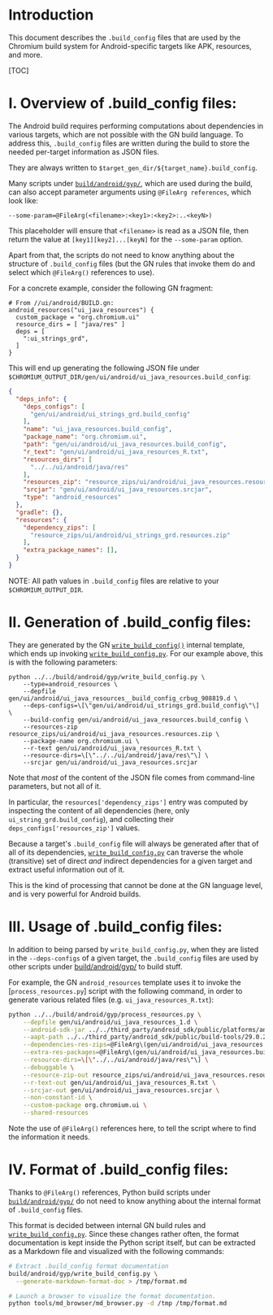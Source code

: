 # Introduction

This document describes the `.build_config` files that are used by the
Chromium build system for Android-specific targets like APK, resources,
and more.

[TOC]

# I. Overview of .build_config files:

The Android build requires performing computations about dependencies in
various targets, which are not possible with the GN build language. To address
this, `.build_config` files are written during the build to store the needed
per-target information as JSON files.

They are always written to `$target_gen_dir/${target_name}.build_config`.

Many scripts under [`build/android/gyp/`](build/android_gyp/), which are used
during the build, can also accept parameter arguments using
`@FileArg references`, which look like:

    --some-param=@FileArg(<filename>:<key1>:<key2>:..<keyN>)

This placeholder will ensure that `<filename>` is read as a JSON file, then
return the value at `[key1][key2]...[keyN]` for the `--some-param` option.

Apart from that, the scripts do not need to know anything about the structure
of `.build_config` files (but the GN rules that invoke them do and select
which `@FileArg()` references to use).

For a concrete example, consider the following GN fragment:

```gn
# From //ui/android/BUILD.gn:
android_resources("ui_java_resources") {
  custom_package = "org.chromium.ui"
  resource_dirs = [ "java/res" ]
  deps = [
    ":ui_strings_grd",
  ]
}
```

This will end up generating the following JSON file under
`$CHROMIUM_OUTPUT_DIR/gen/ui/android/ui_java_resources.build_config`:

```json
{
  "deps_info": {
    "deps_configs": [
      "gen/ui/android/ui_strings_grd.build_config"
    ],
    "name": "ui_java_resources.build_config",
    "package_name": "org.chromium.ui",
    "path": "gen/ui/android/ui_java_resources.build_config",
    "r_text": "gen/ui/android/ui_java_resources_R.txt",
    "resources_dirs": [
      "../../ui/android/java/res"
    ],
    "resources_zip": "resource_zips/ui/android/ui_java_resources.resources.zip",
    "srcjar": "gen/ui/android/ui_java_resources.srcjar",
    "type": "android_resources"
  },
  "gradle": {},
  "resources": {
    "dependency_zips": [
      "resource_zips/ui/android/ui_strings_grd.resources.zip"
    ],
    "extra_package_names": [],
  }
}
```

NOTE: All path values in `.build_config` files are relative to your
`$CHROMIUM_OUTPUT_DIR`.

# II. Generation of .build_config files:

They are generated by the GN [`write_build_config()`](gn_write_build_config)
internal template, which ends up invoking
[`write_build_config.py`](write_build_config_py). For our example above, this
is with the following parameters:

```
python ../../build/android/gyp/write_build_config.py \
    --type=android_resources \
    --depfile gen/ui/android/ui_java_resources__build_config_crbug_908819.d \
    --deps-configs=\[\"gen/ui/android/ui_strings_grd.build_config\"\] \
    --build-config gen/ui/android/ui_java_resources.build_config \
    --resources-zip resource_zips/ui/android/ui_java_resources.resources.zip \
    --package-name org.chromium.ui \
    --r-text gen/ui/android/ui_java_resources_R.txt \
    --resource-dirs=\[\"../../ui/android/java/res\"\] \
    --srcjar gen/ui/android/ui_java_resources.srcjar
```

Note that *most* of the content of the JSON file comes from command-line
parameters, but not all of it.

In particular, the `resources['dependency_zips']` entry was computed by
inspecting the content of all dependencies (here, only
`ui_string_grd.build_config`), and collecting their
`deps_configs['resources_zip']` values.

Because a target's `.build_config` file will always be generated after
that of all of its dependencies,
[`write_build_config.py`](write_build_config_py) can traverse the
whole (transitive) set of direct *and* indirect dependencies for a given target
and extract useful information out of it.

This is the kind of processing that cannot be done at the GN language level,
and is very powerful for Android builds.


# III. Usage of .build_config files:

In addition to being parsed by `write_build_config.py`, when they are listed
in the `--deps-configs` of a given target, the `.build_config` files are used
by other scripts under [build/android/gyp/] to build stuff.

For example, the GN `android_resources` template uses it to invoke the
[`process_resources.py`] script with the following command, in order to
generate various related files (e.g. `ui_java_resources_R.txt`):

```sh
python ../../build/android/gyp/process_resources.py \
    --depfile gen/ui/android/ui_java_resources_1.d \
    --android-sdk-jar ../../third_party/android_sdk/public/platforms/android-29/android.jar \
    --aapt-path ../../third_party/android_sdk/public/build-tools/29.0.2/aapt \
    --dependencies-res-zips=@FileArg\(gen/ui/android/ui_java_resources.build_config:resources:dependency_zips\) \
    --extra-res-packages=@FileArg\(gen/ui/android/ui_java_resources.build_config:resources:extra_package_names\) \
    --resource-dirs=\[\"../../ui/android/java/res\"\] \
    --debuggable \
    --resource-zip-out resource_zips/ui/android/ui_java_resources.resources.zip \
    --r-text-out gen/ui/android/ui_java_resources_R.txt \
    --srcjar-out gen/ui/android/ui_java_resources.srcjar \
    --non-constant-id \
    --custom-package org.chromium.ui \
    --shared-resources
```

Note the use of `@FileArg()` references here, to tell the script where to find
the information it needs.


# IV. Format of .build_config files:

Thanks to `@FileArg()` references, Python build scripts under
[`build/android/gyp/`](build/android/gyp/)  do not need to know anything
about the internal format of `.build_config` files.

This format is decided between internal GN build rules and
[`write_build_config.py`][write_build_config_py]. Since these changes rather
often, the format documentation is kept inside the Python script itself, but
can be extracted as a Markdown file and visualized with the following commands:

```sh
# Extract .build_config format documentation
build/android/gyp/write_build_config.py \
  --generate-markdown-format-doc > /tmp/format.md

# Launch a browser to visualize the format documentation.
python tools/md_browser/md_browser.py -d /tmp /tmp/format.md
```

[build/android/gyp/]: https://chromium.googlesource.com/chromium/src/build/+/main/android/gyp/
[gn_write_build_config]: https://cs.chromium.org/chromium/src/build/config/android/internal_rules.gni?q=write_build_config&sq=package:chromium
[write_build_config_py]: https://chromium.googlesource.com/chromium/src/build/+/main/android/gyp/write_build_config.py
